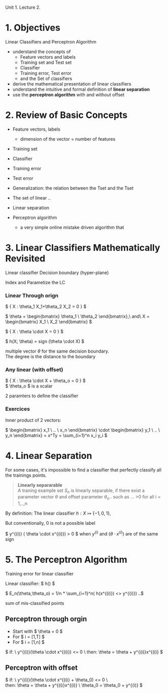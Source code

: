 Unit 1. Lecture 2.


# 1. Objectives

Linear Classifiers and Perceptron Algorithm

* understand the concepts of
  * Feature vectors and labels
  * Training set and Test set
  * Classifier
  * Training error, Test error
  * and the Set of classifiers
* derive the mathematical presentation of linear classifiers
* understand the intuitive and formal definition of **linear separation**
* use the **perceptron algorithm** with and without offset

# 2. Review of Basic Concepts

* Feature vectors, labels
  * dimension of the vector = number of features
* Training set
* Classifier
* Training error
* Test error
* Generalization: the relation between the Tset and the Tset 

* The set of linear ..
* Linear separation
* Perceptron algorithm
  * a very simple online mistake driven algorithm that


# 3. Linear Classifiers Mathematically Revisited

Linear classifier
Decision boundary (hyper-plane)

Index and Parametize the LC

### Linear Through orign

$ \{ X : \theta_1 X_1+\theta_2 X_2 = 0 \}  $

$ \theta = \begin{bmatrix} \theta_1 \\ \theta_2 \end{bmatrix},\ and\ X = \begin{bmatrix} X_1 \\ X_2 \end{bmatrix} $

$ \{ X : \theta \cdot X = 0 \}  $

$ h(X; \theta) = sign (\theta \cdot X) $

multiple vector $\theta$ for the same decision boundary.  
The degree is the distance to the boundary

### Any linear (with offset)

$ \{ X : \theta \cdot X + \theta_o = 0 \}  $  
$ \theta_o $ is a scalar

2 paramters to define the classifier


### Exercices

Inner product of 2 vectors:

$
\begin{bmatrix} x_1 \\ .. \\ x_n \end{bmatrix} \cdot \begin{bmatrix} y_1 \\ .. \\ y_n \end{bmatrix} = x^Ty = \sum_{i=1}^n x_i y_i 
$

# 4. Linear Separation

For some cases, it's impossible to find a classifier that perfectly classify all the trainings points.

> **Linearly separarable**  
> A traning example set $S_n$ is linearly separable, if there exist a parameter vector $\theta$ and offset parameter $\theta_o$.. such as ... >0 for all i = 1,..,n


By definition: The linear classifier $h : X \mapsto \{ -1,0,1\}$, 

But conventionally, 0 is not a possible label

$ y^{(i)} ( \theta \cdot x^{(i)}) > 0 $ when $y^{(i)}$ and $( \theta \cdot x^{(i)})$ are of the same sign 


# 5. The Perceptron Algorithm

Training error for linear classifier

Linear classifier: $ h() $ 

$ E_n(\theta,\theta_o) = 1/n * \sum_{i=1}^n( h(x^{(i)}) <> y^{(i)}) ..$

sum of mis-classified points

## Perceptron through orgin

* Start with $ \theta = 0 $
* For $ i = [1,T] $
* For $ i = [1,n] $

$ if: \ y^{(i)}(\theta \cdot x^{(i)}) <= 0 \\
then: \theta = \theta + y^{(i)}x^{(i)}
$ 

## Perceptron with offset


$ if: \ y^{(i)}(\theta \cdot x^{(i)} + \theta_0) <= 0 \\  
then: \theta = \theta + y^{(i)}x^{(i)} \\
\theta_0 = \theta_0 + y^{(i)}
$ 
